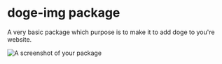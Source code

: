 # doge-img package

A very basic package which purpose is to make it to add doge to you're website.

![A screenshot of your package](atom://doge-img/res/pic.png)
